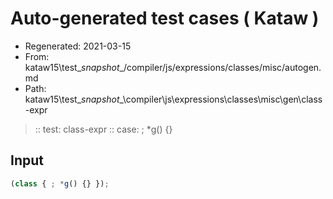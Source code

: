 # Auto-generated test cases ( Kataw )
- Regenerated: 2021-03-15
- From: kataw15\test\__snapshot__/compiler/js/expressions/classes/misc/autogen.md
- Path: kataw15\test\__snapshot__\compiler\js\expressions\classes\misc\gen\class-expr
> :: test: class-expr
> :: case: ; *g() {}
## Input

`````js
(class { ; *g() {} });
`````
